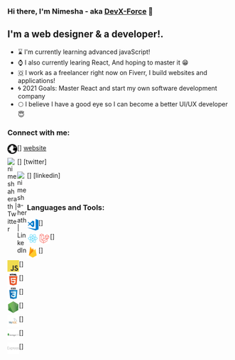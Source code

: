### Hi there, I'm Nimesha - aka [DevX-Force][website] 👋

## I'm a web designer & a developer!.
- ⌛ I'm currently learning advanced javaScript!
- ⌚ I also currently learing React, And hoping to master it 😁
- 🇴 I work as a freelancer right now on Fiverr, I build websites and applications!
- 🌀 2021 Goals: Master React and start my own software development company
- 🌕 I believe I have a good eye so I can become a better UI/UX developer 😇

### Connect with me:

[<img align="left" alt="devxforce.lk" width="22px" src="https://raw.githubusercontent.com/iconic/open-iconic/master/svg/globe.svg" />] [website]

[<img align="left" alt="nimeshaherath | Twitter" width="22px" src="https://cdn.jsdelivr.net/npm/simple-icons@v3/icons/twitter.svg" />] [twitter]

[<img align="left" alt="nimesha-herath | LinkedIn" width="22px" src="https://cdn.jsdelivr.net/npm/simple-icons@v3/icons/linkedin.svg" />] [linkedin]

<br />

### Languages and Tools: 

[<img align="left" alt="Visual Studio Code" width="26px" src="https://raw.githubusercontent.com/github/explore/80688e429a7d4ef2fca1e82350fe8e3517d3494d/topics/visual-studio-code/visual-studio-code.png" />]


<code><img align="left" alt="" width="26px" src="https://raw.githubusercontent.com/github/explore/80688e429a7d4ef2fca1e82350fe8e3517d3494d/topics/react/react.png" /></code>


[<img align="left" alt="Laravel" width="26px" src="https://raw.githubusercontent.com/github/explore/80688e429a7d4ef2fca1e82350fe8e3517d3494d/topics/laravel/laravel.png" />]


[<img align="left" alt="Firebase" width="26px" src="https://raw.githubusercontent.com/github/explore/80688e429a7d4ef2fca1e82350fe8e3517d3494d/topics/firebase/firebase.png" />]


[<img align="left" alt="javaScript" width="26px" src="https://raw.githubusercontent.com/github/explore/80688e429a7d4ef2fca1e82350fe8e3517d3494d/topics/javascript/javascript.png" />]


[<img align="left" alt="HTML" width="26px" src="https://raw.githubusercontent.com/github/explore/80688e429a7d4ef2fca1e82350fe8e3517d3494d/topics/html/html.png" />]


[<img align="left" alt="CSS" width="26px" src="https://raw.githubusercontent.com/github/explore/80688e429a7d4ef2fca1e82350fe8e3517d3494d/topics/css/css.png" />]


[<img align="left" alt="nodeJs" width="26px" src="https://raw.githubusercontent.com/github/explore/80688e429a7d4ef2fca1e82350fe8e3517d3494d/topics/nodejs/nodejs.png" />]


[<img align="left" alt="MySQL" width="26px" src="https://raw.githubusercontent.com/github/explore/80688e429a7d4ef2fca1e82350fe8e3517d3494d/topics/mysql/mysql.png" />]


[<img align="left" alt="MongoDB" width="26px" src="https://raw.githubusercontent.com/github/explore/80688e429a7d4ef2fca1e82350fe8e3517d3494d/topics/mongodb/mongodb.png" />]


[<img align="left" alt="Express" width="26px" src="https://raw.githubusercontent.com/github/explore/80688e429a7d4ef2fca1e82350fe8e3517d3494d/topics/express/express.png" />]


<br />
<br />

[website]: https://devxforce.lk








